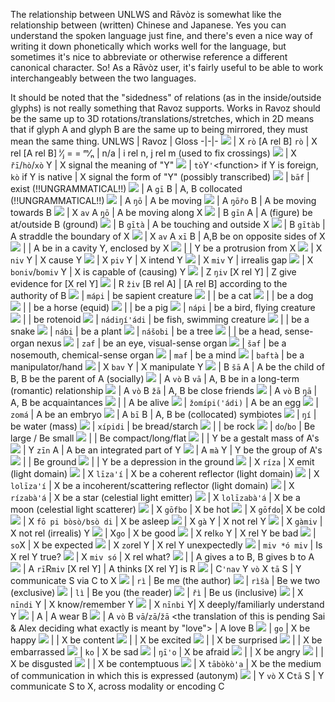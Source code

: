 The relationship between UNLWS and Rāvòz is somewhat like the relationship between (written) Chinese and Japanese. Yes you can understand the spoken language just fine, and there's even a nice way of writing it down phonetically which works well for the language, but sometimes it's nice to abbreviate or otherwise reference a different canonical character. So! As a Rāvòz user, it's fairly useful to be able to work interchangeably between the two languages.

It should be noted that the "sidedness" of relations (as in the inside/outside glyphs) is not really something that Ravoz supports. Works in Ravoz should be the same up to 3D rotations/translations/stretches, which in 2D means that if glyph A and glyph B are the same up to being mirrored, they must mean the same thing.
UNLWS | Ravoz | Gloss
-|-|-
![](https://docs.google.com/drawings/d/sFN_KPFLcZSW0WPVPSZAYUw/image?parent=e/2PACX-1vSj8D-SWskhAUDuhm6mIFehpJ7TQN4NVXFbi86GF1n2DoXg_ODN3jdLWyL_mPq23ukTEux1bhkyk44u&rev=1&drawingRevisionAccessToken=GfcE69JDkY4y6A&h=43&w=79&ac=1) | X `rò` \[A rel B\] `rò` | X rel \[A rel B\]
ⁱ⁄ⱼ = = ᵐ⁄ₙ | n/a | i rel n, j rel m (used to fix crossings)
![](https://docs.google.com/drawings/d/sLeOdQxVwKiHCOleDmjk48A/image?parent=e/2PACX-1vSj8D-SWskhAUDuhm6mIFehpJ7TQN4NVXFbi86GF1n2DoXg_ODN3jdLWyL_mPq23ukTEux1bhkyk44u&rev=1&drawingRevisionAccessToken=ueVIqiuD7d6isQ&h=20&w=79&ac=1) | X `řī`/`hò`/`xò` Y | X signal the meaning of "Y"
![](https://docs.google.com/drawings/d/sEp0jwTfB_MsxyfXbWg18tw/image?parent=e/2PACX-1vSj8D-SWskhAUDuhm6mIFehpJ7TQN4NVXFbi86GF1n2DoXg_ODN3jdLWyL_mPq23ukTEux1bhkyk44u&rev=1&drawingRevisionAccessToken=tnyoZBHXh1Id2g&h=29&w=108&ac=1) | `tò`Y`'`\<function\> if Y is foreign, `kò` if Y is native | X signal the form of "Y" (possibly transcribed)
![](https://docs.google.com/drawings/d/sqDSV_j94gVqAuIHpd87G7w/image?parent=e/2PACX-1vSj8D-SWskhAUDuhm6mIFehpJ7TQN4NVXFbi86GF1n2DoXg_ODN3jdLWyL_mPq23ukTEux1bhkyk44u&rev=1&drawingRevisionAccessToken=9mJrxAYpgR-5Cg&h=21&w=40&ac=1) | `bāf` | exist (!!UNGRAMMATICAL!!)
![](https://docs.google.com/drawings/d/sP4RUh-W0_ybn3I2B2yfrjw/image?parent=e/2PACX-1vSj8D-SWskhAUDuhm6mIFehpJ7TQN4NVXFbi86GF1n2DoXg_ODN3jdLWyL_mPq23ukTEux1bhkyk44u&rev=1&drawingRevisionAccessToken=LcheXRXytaApRg&h=24&w=89&ac=1) | A `gī` B | A, B collocated (!!UNGRAMMATICAL!!)
![](https://docs.google.com/drawings/d/s6y0Rg_Kj-LK5NCR9pOBnJA/image?parent=e/2PACX-1vSj8D-SWskhAUDuhm6mIFehpJ7TQN4NVXFbi86GF1n2DoXg_ODN3jdLWyL_mPq23ukTEux1bhkyk44u&rev=16&drawingRevisionAccessToken=qVqM3a2d0h8Nxg&h=20&w=41&ac=1) | A `ŋō` | A be moving
![](https://docs.google.com/drawings/d/s3hmxvuGTevGamXHxWkqP9g/image?parent=e/2PACX-1vSj8D-SWskhAUDuhm6mIFehpJ7TQN4NVXFbi86GF1n2DoXg_ODN3jdLWyL_mPq23ukTEux1bhkyk44u&rev=65&drawingRevisionAccessToken=NC8jptASo3x3UA&h=54&w=58&ac=1) | A `ŋōřo` B | A be moving towards B
![](https://docs.google.com/drawings/d/sP-ZaLEozRZp2wVQ-jf4I8w/image?parent=e/2PACX-1vSj8D-SWskhAUDuhm6mIFehpJ7TQN4NVXFbi86GF1n2DoXg_ODN3jdLWyL_mPq23ukTEux1bhkyk44u&rev=15&drawingRevisionAccessToken=nH0TDYHfJQ-i-w&h=68&w=58&ac=1) | X `av` A `ŋō` | A be moving along X
![](https://docs.google.com/drawings/d/sI5r_mIC6HPVzCx-Q9RLRow/image?parent=e/2PACX-1vSj8D-SWskhAUDuhm6mIFehpJ7TQN4NVXFbi86GF1n2DoXg_ODN3jdLWyL_mPq23ukTEux1bhkyk44u&rev=1&drawingRevisionAccessToken=i6QZu3GkHw21rQ&h=80&w=69&ac=1) | B `gīn` A | A (figure) be at/outside B (ground)
![](https://docs.google.com/drawings/d/sNMGFR7YX57FjhjIE8RqmoQ/image?parent=e/2PACX-1vSj8D-SWskhAUDuhm6mIFehpJ7TQN4NVXFbi86GF1n2DoXg_ODN3jdLWyL_mPq23ukTEux1bhkyk44u&rev=5&drawingRevisionAccessToken=HK9wH1mgzDIroA&h=61&w=58&ac=1) | B `gītà` | A be touching and outside X
![](https://docs.google.com/drawings/d/scuIUy8I76W79OiYLVWAufQ/image?parent=e/2PACX-1vSj8D-SWskhAUDuhm6mIFehpJ7TQN4NVXFbi86GF1n2DoXg_ODN3jdLWyL_mPq23ukTEux1bhkyk44u&rev=3&drawingRevisionAccessToken=hRmq1hkN88R4gQ&h=53&w=58&ac=1) | B `gītàb` | A straddle the boundary of X
![](https://docs.google.com/drawings/d/sjoA-zg1cN2HjJDSyHdOI8A/image?parent=e/2PACX-1vSj8D-SWskhAUDuhm6mIFehpJ7TQN4NVXFbi86GF1n2DoXg_ODN3jdLWyL_mPq23ukTEux1bhkyk44u&rev=10&drawingRevisionAccessToken=V6imh6z_iMbNAA&h=104&w=54&ac=1) | X `av` A `xī` B | A,B be on opposite sides of X
![](https://docs.google.com/drawings/d/scKI0RGyMIbg0mG9bIMCo7Q/image?parent=e/2PACX-1vSj8D-SWskhAUDuhm6mIFehpJ7TQN4NVXFbi86GF1n2DoXg_ODN3jdLWyL_mPq23ukTEux1bhkyk44u&rev=17&drawingRevisionAccessToken=EC8j6SIyLWvbkw&h=71&w=56&ac=1) | | A be in a cavity Y, enclosed by X
![](https://docs.google.com/drawings/d/szZSR621B1cRsh254ua-9VQ/image?parent=e/2PACX-1vSj8D-SWskhAUDuhm6mIFehpJ7TQN4NVXFbi86GF1n2DoXg_ODN3jdLWyL_mPq23ukTEux1bhkyk44u&rev=15&drawingRevisionAccessToken=5MYKtg-3Q-KElw&h=50&w=56&ac=1) | | Y be a protrusion from X
![](https://docs.google.com/drawings/d/sOWQ538rcoZHWFB_l7yKl0Q/image?parent=e/2PACX-1vSj8D-SWskhAUDuhm6mIFehpJ7TQN4NVXFbi86GF1n2DoXg_ODN3jdLWyL_mPq23ukTEux1bhkyk44u&rev=1&drawingRevisionAccessToken=zob4i82klWVKUw&h=78&w=29&ac=1) | X `niv` Y | X cause Y
![](https://docs.google.com/drawings/d/sFpAej5n9q291fQ5OsLGVFg/image?parent=e/2PACX-1vSj8D-SWskhAUDuhm6mIFehpJ7TQN4NVXFbi86GF1n2DoXg_ODN3jdLWyL_mPq23ukTEux1bhkyk44u&rev=1&drawingRevisionAccessToken=YOCqG-i4EkiMKg&h=85&w=17&ac=1) | X `piv` Y | X intend Y
![](https://docs.google.com/drawings/d/s8Q9uTdl0UrQJbCRcNxOzwA/image?parent=e/2PACX-1vSj8D-SWskhAUDuhm6mIFehpJ7TQN4NVXFbi86GF1n2DoXg_ODN3jdLWyL_mPq23ukTEux1bhkyk44u&rev=1&drawingRevisionAccessToken=2SCyiyOVBI5E0A&h=25&w=120&ac=1) | X `miv` Y | irrealis gap
![](https://docs.google.com/drawings/d/sOV8JjHmFGPR89lZ7wwzVFQ/image?parent=e/2PACX-1vSj8D-SWskhAUDuhm6mIFehpJ7TQN4NVXFbi86GF1n2DoXg_ODN3jdLWyL_mPq23ukTEux1bhkyk44u&rev=1&drawingRevisionAccessToken=U1dNbPEfa0enwQ&h=65&w=22&ac=1) | X `boniv`/`bomiv` Y | X is capable of (causing) Y
![](https://lh3.googleusercontent.com/SqdtFUsoMjrYBdiq3uQUtB40e950IykM_1z6tN4YEyBs3Nm7LB7snCwav44dBzBQCCAKGAfOHP4jQ27r0k_2A5UswmKmsRKwaZBI-LJJub-71BNXLKbGc4qHeB_XOGnS3SrLRV90kW57WyIvac30lqWOXiiOjUv-teo8aJpBFDjAqu_BWQ) | Z `ŋiv` \[X rel Y\] | Z give evidence for \[X rel Y\]
![](https://docs.google.com/drawings/d/sZSoe3ZNX69s3s84rQmxFqw/image?parent=e/2PACX-1vSj8D-SWskhAUDuhm6mIFehpJ7TQN4NVXFbi86GF1n2DoXg_ODN3jdLWyL_mPq23ukTEux1bhkyk44u&rev=69&drawingRevisionAccessToken=wOyKOwYI3E0U7A&h=55&w=89&ac=1) | R `živ` \[B rel A\] | \[A rel B\] according to the authority of B
![](https://docs.google.com/drawings/d/sgoSpMgRQBkapgtUO18zWxg/image?parent=e/2PACX-1vSj8D-SWskhAUDuhm6mIFehpJ7TQN4NVXFbi86GF1n2DoXg_ODN3jdLWyL_mPq23ukTEux1bhkyk44u&rev=1&drawingRevisionAccessToken=86zzjSCtmYPADQ&h=24&w=69&ac=1) | `mápi` | be sapient creature
![](https://docs.google.com/drawings/d/sH5dOX8G9gGDjg6nt-2DJkQ/image?parent=e/2PACX-1vSj8D-SWskhAUDuhm6mIFehpJ7TQN4NVXFbi86GF1n2DoXg_ODN3jdLWyL_mPq23ukTEux1bhkyk44u&rev=1&drawingRevisionAccessToken=iVtkR9Sq-9yTPw&h=46&w=67&ac=1) | | be a cat
![](https://docs.google.com/drawings/d/swvcxVAw1BwrXZs9JlPEbxQ/image?parent=e/2PACX-1vSj8D-SWskhAUDuhm6mIFehpJ7TQN4NVXFbi86GF1n2DoXg_ODN3jdLWyL_mPq23ukTEux1bhkyk44u&rev=1&drawingRevisionAccessToken=jZvTLqkbhRWeKQ&h=41&w=67&ac=1) | | be a dog
![](https://docs.google.com/drawings/d/srASvTY5AdOHcVXqyTeAWtQ/image?parent=e/2PACX-1vSj8D-SWskhAUDuhm6mIFehpJ7TQN4NVXFbi86GF1n2DoXg_ODN3jdLWyL_mPq23ukTEux1bhkyk44u&rev=15&drawingRevisionAccessToken=0NdJkimSbVnNCw&h=33&w=70&ac=1) | | be a horse (equid)
![](https://docs.google.com/drawings/d/s3QhyCgRalfImXLA-qPVECw/image?parent=e/2PACX-1vSj8D-SWskhAUDuhm6mIFehpJ7TQN4NVXFbi86GF1n2DoXg_ODN3jdLWyL_mPq23ukTEux1bhkyk44u&rev=1&drawingRevisionAccessToken=iOI_ligNKtVQhA&h=36&w=70&ac=1) | | be a pig
![](https://docs.google.com/drawings/d/sjYKkK-yqN4JoMRJ-67pang/image?parent=e/2PACX-1vSj8D-SWskhAUDuhm6mIFehpJ7TQN4NVXFbi86GF1n2DoXg_ODN3jdLWyL_mPq23ukTEux1bhkyk44u&rev=1&drawingRevisionAccessToken=PuynOxej7OGF_Q&h=28&w=56&ac=1) | `nápi` | be a bird, flying creature
![](https://docs.google.com/drawings/d/siKFYYEheaxFBeU3S9R1Njg/image?parent=e/2PACX-1vSj8D-SWskhAUDuhm6mIFehpJ7TQN4NVXFbi86GF1n2DoXg_ODN3jdLWyL_mPq23ukTEux1bhkyk44u&rev=1&drawingRevisionAccessToken=lskT9NCBJkG7qw&h=25&w=56&ac=1) | | be rotenoid
![](https://docs.google.com/drawings/d/sAT4Tfn3tP68ODL8TewsAJA/image?parent=e/2PACX-1vSj8D-SWskhAUDuhm6mIFehpJ7TQN4NVXFbi86GF1n2DoXg_ODN3jdLWyL_mPq23ukTEux1bhkyk44u&rev=1&drawingRevisionAccessToken=AoWAp0AQBI6h6w&h=35&w=50&ac=1) | `nádiŋí'ádi` | be fish, swimming creature
![](https://docs.google.com/drawings/d/sW_zPkgkiEMuexKtjXCVzzQ/image?parent=e/2PACX-1vSj8D-SWskhAUDuhm6mIFehpJ7TQN4NVXFbi86GF1n2DoXg_ODN3jdLWyL_mPq23ukTEux1bhkyk44u&rev=1&drawingRevisionAccessToken=LBbx__Vcw1jHMg&h=35&w=65&ac=1) | | be a snake
![](https://docs.google.com/drawings/d/ssJmVVwDlKy45h93ek0_QTg/image?parent=e/2PACX-1vSj8D-SWskhAUDuhm6mIFehpJ7TQN4NVXFbi86GF1n2DoXg_ODN3jdLWyL_mPq23ukTEux1bhkyk44u&rev=4&drawingRevisionAccessToken=ThNF08Vgzy6VTQ&h=63&w=23&ac=1) | `nábi` | be a plant
![](https://docs.google.com/drawings/d/sij4RovKQDC9hyE2EOLHl5A/image?parent=e/2PACX-1vSj8D-SWskhAUDuhm6mIFehpJ7TQN4NVXFbi86GF1n2DoXg_ODN3jdLWyL_mPq23ukTEux1bhkyk44u&rev=1&drawingRevisionAccessToken=w7Q0bH2e2KVlHA&h=63&w=19&ac=1) | `nášobi` | be a tree
![](https://docs.google.com/drawings/d/sed98sN0zMjwS7MlYAeFcLw/image?parent=e/2PACX-1vSj8D-SWskhAUDuhm6mIFehpJ7TQN4NVXFbi86GF1n2DoXg_ODN3jdLWyL_mPq23ukTEux1bhkyk44u&rev=1&drawingRevisionAccessToken=fQTWLg-0JIGrNQ&h=24&w=42&ac=1) | | be a head, sense-organ nexus
![](https://docs.google.com/drawings/d/scQwWBNDKMvnMkzn0OPSXYQ/image?parent=e/2PACX-1vSj8D-SWskhAUDuhm6mIFehpJ7TQN4NVXFbi86GF1n2DoXg_ODN3jdLWyL_mPq23ukTEux1bhkyk44u&rev=1&drawingRevisionAccessToken=nwUUIt_tbq2_aQ&h=24&w=42&ac=1) | `zaf` | be an eye, visual-sense organ
![](https://docs.google.com/drawings/d/sR5gofUeF7W7Ja_D8EmDTBg/image?parent=e/2PACX-1vSj8D-SWskhAUDuhm6mIFehpJ7TQN4NVXFbi86GF1n2DoXg_ODN3jdLWyL_mPq23ukTEux1bhkyk44u&rev=1&drawingRevisionAccessToken=No4x01mEKtsG9g&h=25&w=42&ac=1) | `šaf` | be a nosemouth, chemical-sense organ
![](https://docs.google.com/drawings/d/srN6zcy2wMU3342vS4LOs-w/image?parent=e/2PACX-1vSj8D-SWskhAUDuhm6mIFehpJ7TQN4NVXFbi86GF1n2DoXg_ODN3jdLWyL_mPq23ukTEux1bhkyk44u&rev=1&drawingRevisionAccessToken=efb7qK8PCGW0uQ&h=24&w=42&ac=1) | `maf` | be a mind
![](https://docs.google.com/drawings/d/sDnKBBW_myiyUIPju5RloDA/image?parent=e/2PACX-1vSj8D-SWskhAUDuhm6mIFehpJ7TQN4NVXFbi86GF1n2DoXg_ODN3jdLWyL_mPq23ukTEux1bhkyk44u&rev=1&drawingRevisionAccessToken=4P1soXeBhmGu0g&h=42&w=35&ac=1) | `baftà` | be a manipulator/hand
![](https://docs.google.com/drawings/d/s75aoEVuG-6pyfm1DdzgkLg/image?parent=e/2PACX-1vSj8D-SWskhAUDuhm6mIFehpJ7TQN4NVXFbi86GF1n2DoXg_ODN3jdLWyL_mPq23ukTEux1bhkyk44u&rev=1&drawingRevisionAccessToken=xwrvzt6GzAzdew&h=81&w=66&ac=1) | X `bav` Y | X manipulate Y
![](https://docs.google.com/drawings/d/s_d-ch-CVYuW-eICqLNlzMw/image?parent=e/2PACX-1vSj8D-SWskhAUDuhm6mIFehpJ7TQN4NVXFbi86GF1n2DoXg_ODN3jdLWyL_mPq23ukTEux1bhkyk44u&rev=1&drawingRevisionAccessToken=oxZmTjHuAyofpA&h=54&w=44&ac=1) | B `šā` A | A be the child of B, B be the parent of A (socially)
![](https://docs.google.com/drawings/d/sx8YZoACe2F5Ee7rlbfOQTw/image?parent=e/2PACX-1vSj8D-SWskhAUDuhm6mIFehpJ7TQN4NVXFbi86GF1n2DoXg_ODN3jdLWyL_mPq23ukTEux1bhkyk44u&rev=1&drawingRevisionAccessToken=47G3dEICVW1Z3Q&h=32&w=88&ac=1) | A `vò` B `vā` | A, B be in a long-term (romantic) relationship
![](https://docs.google.com/drawings/d/slnLJpVst9FuF1yV_GJiZYg/image?parent=e/2PACX-1vSj8D-SWskhAUDuhm6mIFehpJ7TQN4NVXFbi86GF1n2DoXg_ODN3jdLWyL_mPq23ukTEux1bhkyk44u&rev=1&drawingRevisionAccessToken=hgoY9K7Y0dsOtg&h=59&w=109&ac=1) | A `vò` B `žā` | A, B be close friends
![](https://docs.google.com/drawings/d/shwiszuXFGd_qcx7uaz4cPQ/image?parent=e/2PACX-1vSj8D-SWskhAUDuhm6mIFehpJ7TQN4NVXFbi86GF1n2DoXg_ODN3jdLWyL_mPq23ukTEux1bhkyk44u&rev=1&drawingRevisionAccessToken=nZ3lwkR_UV50Qw&h=58&w=108&ac=1) | A `vò` B `ŋā` | A, B be acquaintances
![](https://docs.google.com/drawings/d/sumaxT3ta0k56RcN_qtcs3w/image?parent=e/2PACX-1vSj8D-SWskhAUDuhm6mIFehpJ7TQN4NVXFbi86GF1n2DoXg_ODN3jdLWyL_mPq23ukTEux1bhkyk44u&rev=1&drawingRevisionAccessToken=L_zv0y98wde_Bw&h=24&w=55&ac=1) | | A be alive
![](https://docs.google.com/drawings/d/sxGy4WDOUaYUUfvUF1YOCyg/image?parent=e/2PACX-1vSj8D-SWskhAUDuhm6mIFehpJ7TQN4NVXFbi86GF1n2DoXg_ODN3jdLWyL_mPq23ukTEux1bhkyk44u&rev=305&drawingRevisionAccessToken=Ci7ojbkJQIvo7g&h=27&w=41&ac=1) | `žomípi('ádi)` | A be an egg
![](https://docs.google.com/drawings/d/sHVC_qe1xxtYn12UmqCBHug/image?parent=e/2PACX-1vSj8D-SWskhAUDuhm6mIFehpJ7TQN4NVXFbi86GF1n2DoXg_ODN3jdLWyL_mPq23ukTEux1bhkyk44u&rev=314&drawingRevisionAccessToken=e6dctHRLCcfdtQ&h=37&w=43&ac=1) | `zomá` | A be an embryo
![](https://docs.google.com/drawings/d/se_PS2r2zFWTUgKavTymmQg/image?parent=e/2PACX-1vSj8D-SWskhAUDuhm6mIFehpJ7TQN4NVXFbi86GF1n2DoXg_ODN3jdLWyL_mPq23ukTEux1bhkyk44u&rev=1&drawingRevisionAccessToken=VK1uIMazF1747A&h=24&w=89&ac=1) | A `bī` B | A, B be (collocated) symbiotes
![](https://docs.google.com/drawings/d/saetTNkMafkQrrkYasHLSeA/image?parent=e/2PACX-1vSj8D-SWskhAUDuhm6mIFehpJ7TQN4NVXFbi86GF1n2DoXg_ODN3jdLWyL_mPq23ukTEux1bhkyk44u&rev=1&drawingRevisionAccessToken=oBinv7F7eZbYRA&h=26&w=52&ac=1) | `ŋí` | be water (mass)
![](https://docs.google.com/drawings/d/sRV1g9C4_HjineeiUtBXooA/image?parent=e/2PACX-1vSj8D-SWskhAUDuhm6mIFehpJ7TQN4NVXFbi86GF1n2DoXg_ODN3jdLWyL_mPq23ukTEux1bhkyk44u&rev=1&drawingRevisionAccessToken=RpTTkO4Pp5zKHg&h=48&w=33&ac=1) | `xípidi` | be bread/starch
![](https://docs.google.com/drawings/d/sSBBREkEM9wyYhr3ONXtsFA/image?parent=e/2PACX-1vSj8D-SWskhAUDuhm6mIFehpJ7TQN4NVXFbi86GF1n2DoXg_ODN3jdLWyL_mPq23ukTEux1bhkyk44u&rev=1&drawingRevisionAccessToken=nqAkp4BHJXgg0g&h=30&w=53&ac=1) | | be rock
![](https://docs.google.com/drawings/d/sLPjj4bbxHxnJcQcLgpDemA/image?parent=e/2PACX-1vSj8D-SWskhAUDuhm6mIFehpJ7TQN4NVXFbi86GF1n2DoXg_ODN3jdLWyL_mPq23ukTEux1bhkyk44u&rev=1&drawingRevisionAccessToken=TGJiey4Ew7ENsA&h=41&w=73&ac=1) | `do`/`bo` | Be large / Be small
![](https://docs.google.com/drawings/d/sUxIzeqlWbBkMwnomYnhUBQ/image?parent=e/2PACX-1vSj8D-SWskhAUDuhm6mIFehpJ7TQN4NVXFbi86GF1n2DoXg_ODN3jdLWyL_mPq23ukTEux1bhkyk44u&rev=1&drawingRevisionAccessToken=258AAn2T_A84cQ&h=133&w=37&ac=1) | | Be compact/long/flat
![](https://docs.google.com/drawings/d/sA4lWOOe-g3nUXLfKkirC2g/image?parent=e/2PACX-1vSj8D-SWskhAUDuhm6mIFehpJ7TQN4NVXFbi86GF1n2DoXg_ODN3jdLWyL_mPq23ukTEux1bhkyk44u&rev=1&drawingRevisionAccessToken=SGjdeIPTcmvSeg&h=31&w=74&ac=1) | | Y be a gestalt mass of A's
![](https://docs.google.com/drawings/d/sZRPJSMG0ujy-IKlMQB0eUw/image?parent=e/2PACX-1vSj8D-SWskhAUDuhm6mIFehpJ7TQN4NVXFbi86GF1n2DoXg_ODN3jdLWyL_mPq23ukTEux1bhkyk44u&rev=1&drawingRevisionAccessToken=43NuwZK2GE0BqQ&h=26&w=85&ac=1) | Y `zīn` A | A be an integrated part of Y
![](https://docs.google.com/drawings/d/sBnEmMYxUvYPwD7o_I2zSeg/image?parent=e/2PACX-1vSj8D-SWskhAUDuhm6mIFehpJ7TQN4NVXFbi86GF1n2DoXg_ODN3jdLWyL_mPq23ukTEux1bhkyk44u&rev=1&drawingRevisionAccessToken=v2WpzGjZexHD1g&h=34&w=85&ac=1) | A `mà` Y | Y be the group of A's
![](https://docs.google.com/drawings/d/s8-jsZKwKuCkfMKMToQauGg/image?parent=e/2PACX-1vSj8D-SWskhAUDuhm6mIFehpJ7TQN4NVXFbi86GF1n2DoXg_ODN3jdLWyL_mPq23ukTEux1bhkyk44u&rev=1&drawingRevisionAccessToken=QDLxFk1SslDjjg&h=28&w=52&ac=1) | | Be ground
![](https://docs.google.com/drawings/d/stXOdzKe45kmgj1MdpIl4MQ/image?parent=e/2PACX-1vSj8D-SWskhAUDuhm6mIFehpJ7TQN4NVXFbi86GF1n2DoXg_ODN3jdLWyL_mPq23ukTEux1bhkyk44u&rev=1&drawingRevisionAccessToken=XGGiihoK5x4fJQ&h=59&w=42&ac=1) | | Y be a depression in the ground
![](https://docs.google.com/drawings/d/sUDcUM0WVd3o2xo2jfWhGSg/image?parent=e/2PACX-1vSj8D-SWskhAUDuhm6mIFehpJ7TQN4NVXFbi86GF1n2DoXg_ODN3jdLWyL_mPq23ukTEux1bhkyk44u&rev=1&drawingRevisionAccessToken=igWbzZLzVRTS7Q&h=54&w=25&ac=1) | X `ríza` | X emit (light domain)
![](https://docs.google.com/drawings/d/s42x-d5JS19YfsJ-FeSTSTQ/image?parent=e/2PACX-1vSj8D-SWskhAUDuhm6mIFehpJ7TQN4NVXFbi86GF1n2DoXg_ODN3jdLWyL_mPq23ukTEux1bhkyk44u&rev=7&drawingRevisionAccessToken=ukQPg3tJh-oGEA&h=54&w=25&ac=1) | X `līza'í` | X be a coherent reflector (light domain)
![](https://docs.google.com/drawings/d/st21OXXqk36-DaMJUI31wSA/image?parent=e/2PACX-1vSj8D-SWskhAUDuhm6mIFehpJ7TQN4NVXFbi86GF1n2DoXg_ODN3jdLWyL_mPq23ukTEux1bhkyk44u&rev=1&drawingRevisionAccessToken=nkf9R-_eOIU-Mw&h=60&w=25&ac=1) | X `lolīza'í` | X be a incoherent/scattering reflector (light domain)
![](https://docs.google.com/drawings/d/sIcbfPzoe2Rp2QZtFAzaXUw/image?parent=e/2PACX-1vSj8D-SWskhAUDuhm6mIFehpJ7TQN4NVXFbi86GF1n2DoXg_ODN3jdLWyL_mPq23ukTEux1bhkyk44u&rev=1&drawingRevisionAccessToken=NVY58RjJbp9kDw&h=61&w=47&ac=1) | X `rízabà'á` | X be a star (celestial light emitter)
![](https://docs.google.com/drawings/d/s06vob4QHb1tX5HT5Q5pMrw/image?parent=e/2PACX-1vSj8D-SWskhAUDuhm6mIFehpJ7TQN4NVXFbi86GF1n2DoXg_ODN3jdLWyL_mPq23ukTEux1bhkyk44u&rev=174&drawingRevisionAccessToken=kisjGAQZOwSSHg&h=69&w=47&ac=1) | X `lolīzabà'á` | X be a moon (celestial light scatterer)
![](https://docs.google.com/drawings/d/sYhRsIgl4xtZQU7wEbgYwBQ/image?parent=e/2PACX-1vSj8D-SWskhAUDuhm6mIFehpJ7TQN4NVXFbi86GF1n2DoXg_ODN3jdLWyL_mPq23ukTEux1bhkyk44u&rev=1&drawingRevisionAccessToken=XFgFiuZb88YJTw&h=61&w=30&ac=1) | X `gōfbo` | X be hot
![](https://docs.google.com/drawings/d/sDJwikEzuljdpYDl4biMz7g/image?parent=e/2PACX-1vSj8D-SWskhAUDuhm6mIFehpJ7TQN4NVXFbi86GF1n2DoXg_ODN3jdLWyL_mPq23ukTEux1bhkyk44u&rev=1&drawingRevisionAccessToken=-0ckRhGthsnGaw&h=62&w=44&ac=1) | X `gōfdo`| X be cold
![](https://docs.google.com/drawings/d/sgAj6oNEMIHQmXVPyQ-a-Yg/image?parent=e/2PACX-1vSj8D-SWskhAUDuhm6mIFehpJ7TQN4NVXFbi86GF1n2DoXg_ODN3jdLWyL_mPq23ukTEux1bhkyk44u&rev=1&drawingRevisionAccessToken=eS-3xQfpBhC_DQ&h=88&w=65&ac=1) | X `fō pi bòsò/bsò di` | X be asleep
![](https://docs.google.com/drawings/d/sjq4eCpEmYXsf5jpQPcNRxg/image?parent=e/2PACX-1vSj8D-SWskhAUDuhm6mIFehpJ7TQN4NVXFbi86GF1n2DoXg_ODN3jdLWyL_mPq23ukTEux1bhkyk44u&rev=1&drawingRevisionAccessToken=NnfJU_-FWxcFAw&h=22&w=87&ac=1) | X `gà` Y | X not rel Y
![](https://docs.google.com/drawings/d/seLlJ0FdTOK4K_K_EnDPMaA/image?parent=e/2PACX-1vSj8D-SWskhAUDuhm6mIFehpJ7TQN4NVXFbi86GF1n2DoXg_ODN3jdLWyL_mPq23ukTEux1bhkyk44u&rev=1&drawingRevisionAccessToken=QHbUnc6gbqRdoQ&h=20&w=86&ac=1) | X `gàmiv` | X not rel (irrealis) Y
![](https://docs.google.com/drawings/d/s30hd76nAZ5k_3e-Ippfo3w/image?parent=e/2PACX-1vSj8D-SWskhAUDuhm6mIFehpJ7TQN4NVXFbi86GF1n2DoXg_ODN3jdLWyL_mPq23ukTEux1bhkyk44u&rev=1&drawingRevisionAccessToken=U2JZWj4aFmi9oA&h=49&w=39&ac=1) | X`go` | X be good
![](https://docs.google.com/drawings/d/shTal7uYGsTcn4StTpnDz8A/image?parent=e/2PACX-1vSj8D-SWskhAUDuhm6mIFehpJ7TQN4NVXFbi86GF1n2DoXg_ODN3jdLWyL_mPq23ukTEux1bhkyk44u&rev=1&drawingRevisionAccessToken=xNmO355YDaCO6Q&h=23&w=71&ac=1) | X rel`ko` Y | X rel Y be bad
![](https://docs.google.com/drawings/d/s-SiigLojs119UcBMSCq9eg/image?parent=e/2PACX-1vSj8D-SWskhAUDuhm6mIFehpJ7TQN4NVXFbi86GF1n2DoXg_ODN3jdLWyL_mPq23ukTEux1bhkyk44u&rev=1&drawingRevisionAccessToken=hDpHgDhdOpifkQ&h=47&w=29&ac=1) | `so`X | X be expected
![](https://docs.google.com/drawings/d/sAAflXVYbeKSgJtq1UnXQIw/image?parent=e/2PACX-1vSj8D-SWskhAUDuhm6mIFehpJ7TQN4NVXFbi86GF1n2DoXg_ODN3jdLWyL_mPq23ukTEux1bhkyk44u&rev=1&drawingRevisionAccessToken=V0NUgL5zXO9QBQ&h=29&w=71&ac=1) | X `zo`rel Y | X rel Y unexpectedly
![](https://docs.google.com/drawings/d/sSKIQnFBe6ywk7xGOt4laYw/image?parent=e/2PACX-1vSj8D-SWskhAUDuhm6mIFehpJ7TQN4NVXFbi86GF1n2DoXg_ODN3jdLWyL_mPq23ukTEux1bhkyk44u&rev=1&drawingRevisionAccessToken=HqanvG_W1ZvF7A&h=15&w=88&ac=1) | `miv *ó miv` | Is X rel Y true?
![](https://docs.google.com/drawings/d/skOChKEq2yWcxxPSqgVGxHQ/image?parent=e/2PACX-1vSj8D-SWskhAUDuhm6mIFehpJ7TQN4NVXFbi86GF1n2DoXg_ODN3jdLWyL_mPq23ukTEux1bhkyk44u&rev=1&drawingRevisionAccessToken=-Y3W02M15pcLWg&h=14&w=43&ac=1) | X `miv só` | X rel what?
![](https://docs.google.com/drawings/d/sH32X-F2ZCVqO99e2efa8BA/image?parent=e/2PACX-1vSj8D-SWskhAUDuhm6mIFehpJ7TQN4NVXFbi86GF1n2DoXg_ODN3jdLWyL_mPq23ukTEux1bhkyk44u&rev=215&drawingRevisionAccessToken=msGZWKLRTOmVlg&h=102&w=59&ac=1) | | A gives a to B, B gives b to A
![](https://docs.google.com/drawings/d/s0lGF45Cg3CmM3b4oS0UcLA/image?parent=e/2PACX-1vSj8D-SWskhAUDuhm6mIFehpJ7TQN4NVXFbi86GF1n2DoXg_ODN3jdLWyL_mPq23ukTEux1bhkyk44u&rev=1&drawingRevisionAccessToken=io-h_PryvS_gtw&h=67&w=77&ac=1) | A `rī`R`miv` \[X rel Y\] | A thinks \[X rel Y\] is R
![](https://docs.google.com/drawings/d/spk7FAvETJ0nbV5opqKUPlg/image?parent=e/2PACX-1vSj8D-SWskhAUDuhm6mIFehpJ7TQN4NVXFbi86GF1n2DoXg_ODN3jdLWyL_mPq23ukTEux1bhkyk44u&rev=1&drawingRevisionAccessToken=NglF16h_4NQbGQ&h=71&w=100&ac=1) | C`'nav` Y `vò` X `tā` S | Y communicate S via C to X
![](https://docs.google.com/drawings/d/sOq345pQdTNd2zCwSAPNxGQ/image?parent=e/2PACX-1vSj8D-SWskhAUDuhm6mIFehpJ7TQN4NVXFbi86GF1n2DoXg_ODN3jdLWyL_mPq23ukTEux1bhkyk44u&rev=1&drawingRevisionAccessToken=LdqGlBJ8f6qDQA&h=32&w=75&ac=1) | `rì` | Be me (the author)
![](https://docs.google.com/drawings/d/swB0uiEKC9pHj5J5nSSA-jQ/image?parent=e/2PACX-1vSj8D-SWskhAUDuhm6mIFehpJ7TQN4NVXFbi86GF1n2DoXg_ODN3jdLWyL_mPq23ukTEux1bhkyk44u&rev=1&drawingRevisionAccessToken=XceI4EDSZIrlDA&h=27&w=50&ac=1) | `rìšà` | Be we two (exclusive)
![](https://docs.google.com/drawings/d/sDbXfkMpo_KkeDaD3bwJeFA/image?parent=e/2PACX-1vSj8D-SWskhAUDuhm6mIFehpJ7TQN4NVXFbi86GF1n2DoXg_ODN3jdLWyL_mPq23ukTEux1bhkyk44u&rev=1&drawingRevisionAccessToken=O4576dqt41TlpQ&h=32&w=79&ac=1) | `lì` | Be you (the reader)
![](https://docs.google.com/drawings/d/s6gyKoYiCMRCBJ6nt1DjHVQ/image?parent=e/2PACX-1vSj8D-SWskhAUDuhm6mIFehpJ7TQN4NVXFbi86GF1n2DoXg_ODN3jdLWyL_mPq23ukTEux1bhkyk44u&rev=1&drawingRevisionAccessToken=5OcRiCVvbna08w&h=34&w=86&ac=1) | `řì` | Be us (inclusive)
![](https://docs.google.com/drawings/d/sWfIwoQEIJ_8euPHgCzsDMQ/image?parent=e/2PACX-1vSj8D-SWskhAUDuhm6mIFehpJ7TQN4NVXFbi86GF1n2DoXg_ODN3jdLWyL_mPq23ukTEux1bhkyk44u&rev=1&drawingRevisionAccessToken=7dAoDhJ3byo5cQ&h=31&w=81&ac=1) | X `nīndi` Y | X know/remember Y
![](https://docs.google.com/drawings/d/sFTpOviAppclJKlDib9KEww/image?parent=e/2PACX-1vSj8D-SWskhAUDuhm6mIFehpJ7TQN4NVXFbi86GF1n2DoXg_ODN3jdLWyL_mPq23ukTEux1bhkyk44u&rev=1&drawingRevisionAccessToken=agP6rk95T5RQWw&h=113&w=28&ac=1) | X `nīnbi` Y| X deeply/familiarly understand Y
![](https://docs.google.com/drawings/d/s4rnDvzRw9r4jfcJSribZFQ/image?parent=e/2PACX-1vSj8D-SWskhAUDuhm6mIFehpJ7TQN4NVXFbi86GF1n2DoXg_ODN3jdLWyL_mPq23ukTEux1bhkyk44u&rev=1&drawingRevisionAccessToken=dYkydQAr4mzYTw&h=112&w=93&ac=1) | A | A wear B
![](https://docs.google.com/drawings/d/sOyaCLhsJS8ut4AxRmVPpwQ/image?parent=e/2PACX-1vSj8D-SWskhAUDuhm6mIFehpJ7TQN4NVXFbi86GF1n2DoXg_ODN3jdLWyL_mPq23ukTEux1bhkyk44u&rev=1&drawingRevisionAccessToken=IDdQDlbs5baiFQ&h=63&w=75&ac=1) | A `vò` B `vā`/`zā`/`žā` \<the translation of this is pending Sai & Alex deciding what exactly is meant by "love"\> | A love B
![](https://docs.google.com/drawings/d/sLV6XfGlm5WhCSuIn9WklrA/image?parent=e/2PACX-1vSj8D-SWskhAUDuhm6mIFehpJ7TQN4NVXFbi86GF1n2DoXg_ODN3jdLWyL_mPq23ukTEux1bhkyk44u&rev=1&drawingRevisionAccessToken=M5ZtdUqEb-o65Q&h=49&w=32&ac=1) | `go` | X be happy
![](https://docs.google.com/drawings/d/sQdReFqO-H25LafeNaEGAmQ/image?parent=e/2PACX-1vSj8D-SWskhAUDuhm6mIFehpJ7TQN4NVXFbi86GF1n2DoXg_ODN3jdLWyL_mPq23ukTEux1bhkyk44u&rev=1&drawingRevisionAccessToken=ARHOBMpypmHrNQ&h=49&w=29&ac=1) | | X be content
![](https://docs.google.com/drawings/d/s_5lDCFBpxH7Jcein3JbFEw/image?parent=e/2PACX-1vSj8D-SWskhAUDuhm6mIFehpJ7TQN4NVXFbi86GF1n2DoXg_ODN3jdLWyL_mPq23ukTEux1bhkyk44u&rev=87&drawingRevisionAccessToken=HXoqr_5Ow3mGZA&h=54&w=29&ac=1) | | X be excited
![](https://docs.google.com/drawings/d/sbKgfb8TNFK2tQ4n17CJhuA/image?parent=e/2PACX-1vSj8D-SWskhAUDuhm6mIFehpJ7TQN4NVXFbi86GF1n2DoXg_ODN3jdLWyL_mPq23ukTEux1bhkyk44u&rev=65&drawingRevisionAccessToken=lpgbWkflCtufBQ&h=54&w=29&ac=1) | | X be surprised
![](https://docs.google.com/drawings/d/s8ynK2BWPnwtldeg6D2PI7g/image?parent=e/2PACX-1vSj8D-SWskhAUDuhm6mIFehpJ7TQN4NVXFbi86GF1n2DoXg_ODN3jdLWyL_mPq23ukTEux1bhkyk44u&rev=37&drawingRevisionAccessToken=CaXRzpuWWN5vLg&h=43&w=29&ac=1) | | X be embarrassed
![](https://docs.google.com/drawings/d/sSUB8_4FBK-eBwYA0vLQ4VA/image?parent=e/2PACX-1vSj8D-SWskhAUDuhm6mIFehpJ7TQN4NVXFbi86GF1n2DoXg_ODN3jdLWyL_mPq23ukTEux1bhkyk44u&rev=1&drawingRevisionAccessToken=SZXubJnmyU8Uvw&h=48&w=32&ac=1) | `ko` | X be sad
![](https://docs.google.com/drawings/d/sVx1nNajlOJMvQ_CgSoR77g/image?parent=e/2PACX-1vSj8D-SWskhAUDuhm6mIFehpJ7TQN4NVXFbi86GF1n2DoXg_ODN3jdLWyL_mPq23ukTEux1bhkyk44u&rev=41&drawingRevisionAccessToken=9icDIwdGt8Kqxg&h=51&w=29&ac=1) | `ŋī'o` | X be afraid
![](https://docs.google.com/drawings/d/srrFkY-4UyL3sMa3a3vN6iA/image?parent=e/2PACX-1vSj8D-SWskhAUDuhm6mIFehpJ7TQN4NVXFbi86GF1n2DoXg_ODN3jdLWyL_mPq23ukTEux1bhkyk44u&rev=9&drawingRevisionAccessToken=ObMIBSdHV93DMQ&h=51&w=29&ac=1) | | X be angry
![](https://docs.google.com/drawings/d/s5vYjDv7Ac3Q8Ku2r8Ve4kg/image?parent=e/2PACX-1vSj8D-SWskhAUDuhm6mIFehpJ7TQN4NVXFbi86GF1n2DoXg_ODN3jdLWyL_mPq23ukTEux1bhkyk44u&rev=71&drawingRevisionAccessToken=TYaPf15hLZquQA&h=41&w=32&ac=1) | | X be disgusted
![](https://docs.google.com/drawings/d/s_sLRyFLA_aoNs7jX_Sc9tQ/image?parent=e/2PACX-1vSj8D-SWskhAUDuhm6mIFehpJ7TQN4NVXFbi86GF1n2DoXg_ODN3jdLWyL_mPq23ukTEux1bhkyk44u&rev=29&drawingRevisionAccessToken=yupInc0JrLD7qA&h=47&w=32&ac=1) | | X be contemptuous
![](https://docs.google.com/drawings/d/sJzMplJb2cL4xXvhCMsTMgg/image?parent=e/2PACX-1vSj8D-SWskhAUDuhm6mIFehpJ7TQN4NVXFbi86GF1n2DoXg_ODN3jdLWyL_mPq23ukTEux1bhkyk44u&rev=4&drawingRevisionAccessToken=-0BMHfZ1Mk6fYw&h=49&w=62&ac=1) | X `tābòkò'a` | X be the medium of communication in which this is expressed (autonym)
![](https://docs.google.com/drawings/d/spk7FAvETJ0nbV5opqKUPlg/image?parent=e/2PACX-1vSj8D-SWskhAUDuhm6mIFehpJ7TQN4NVXFbi86GF1n2DoXg_ODN3jdLWyL_mPq23ukTEux1bhkyk44u&rev=3&drawingRevisionAccessToken=-HbLOA4iYPRerQ&h=71&w=100&ac=1) | Y `vò` X C`tā` S | Y communicate S to X, across modality or encoding C
